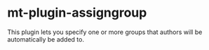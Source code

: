 mt-plugin-assigngroup
=====================
This plugin lets you specify one or more groups that authors will be automatically be added to.